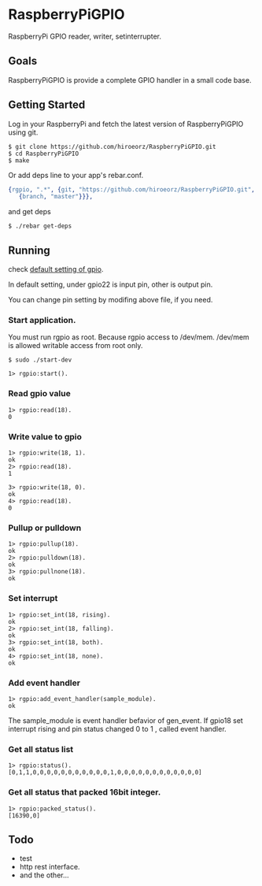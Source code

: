 # RaspberryPiGPIO

RaspberryPi GPIO reader, writer, setinterrupter.

## Goals

RaspberryPiGPIO is provide a complete GPIO handler in a small code base.

## Getting Started

Log in your RaspberryPi and fetch the latest version of RaspberryPiGPIO using git.

```
$ git clone https://github.com/hiroeorz/RaspberryPiGPIO.git
$ cd RaspberryPiGPIO
$ make
```

Or add deps line to your app's rebar.conf.

```erlang
{rgpio, ".*", {git, "https://github.com/hiroeorz/RaspberryPiGPIO.git",
   {branch, "master"}}},

```

and get deps

```
$ ./rebar get-deps
```

## Running

check [default setting of gpio](https://github.com/hiroeorz/RaspberryPiGPIO/blob/master/src/rgpio.app.src).

In default setting, under gpio22 is input pin, other is output pin.

You can change pin setting by modifing above file, if you need.

### Start application.

You must run rgpio as root. Because rgpio access to /dev/mem. /dev/mem is allowed writable access from root only.

```
$ sudo ./start-dev
```

```erl-sh
1> rgpio:start().
```

### Read gpio value

```erl-sh
1> rgpio:read(18).
0
```

### Write value to gpio

```erl-sh
1> rgpio:write(18, 1).
ok
2> rgpio:read(18).
1

3> rgpio:write(18, 0).
ok
4> rgpio:read(18).
0
```    

### Pullup or pulldown

```erl-sh
1> rgpio:pullup(18).
ok
2> rgpio:pulldown(18).
ok
3> rgpio:pullnone(18).
ok
```

### Set interrupt
 
```erl-sh
1> rgpio:set_int(18, rising).
ok
2> rgpio:set_int(18, falling).
ok
3> rgpio:set_int(18, both).
ok
4> rgpio:set_int(18, none).
ok
```

### Add event handler

```erl-sh
1> rgpio:add_event_handler(sample_module).
ok
```

The sample_module is event handler befavior of gen_event.
If gpio18 set interrupt rising and pin status changed 0 to 1 , called event handler.

### Get all status list

```erl-sh
1> rgpio:status().
[0,1,1,0,0,0,0,0,0,0,0,0,0,0,1,0,0,0,0,0,0,0,0,0,0,0,0]
```

### Get all status that packed 16bit integer.

```erl-sh
1> rgpio:packed_status().
[16390,0]
```

## Todo

- test
- http rest interface.
- and the other...
